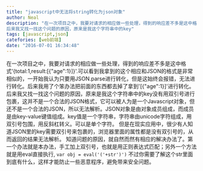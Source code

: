 ```yaml
---
title: "javascript中无法将string转化为json对象"
author: Neal
description: "在一次项目之中，我要对请求的相应做一些处理，得到的响应差不多是这中格式‘total:1,result:[{“age”:1}]’.可以看到我拿到的这个相应和JSON的格式是非常相似的，一开始我认为只要用JSON.parse进行转化，但是这始终会报错，无法进行转化。后来我用了个本办法把前面的东西都去掉了拿到’[{“age”:1}]’进行转化。 
后来我又找一找这个问题的原因，原来是我这个字符串中的key"
tags: [javascript,json]
catefories: [web前端]
date: "2016-07-01 16:34:48"
---
```

在一次项目之中，我要对请求的相应做一些处理，得到的响应差不多是这中格式‘{total:1,result:[{"age":1}]}'.可以看到我拿到的这个相应和JSON的格式是非常相似的，一开始我认为只要用JSON.parse进行转化，但是这始终会报错，无法进行转化。后来我用了个笨办法把前面的东西都去掉了拿到'[{"age":1}]'进行转化。
后来我又找一找这个问题的原因，原来是我这个字符串中的key没有用双引号进行包裹，这并不是一个合法的JSON格式，它可以被人为是一个Javascript对象，但还不是一个合法的JSON，所以无法解析。JSON对象是由对象成员组成，而成员是由key-value键值组成。key值是一个字符串，字符串由unicode字符组成，用双引号包围，用反斜杠转义。可以是单个字符。
但是在现实应用中，很少有人知道JSON里的key需要双引号来包裹的，浏览器里面的属性都是没有双引号的，从而返回的结果无法解析。
知道问题的原因，就自然而然有相应的解决办法了。第一个办法就是本办法，手工加上双引号，也就是用正则表达式匹配；另外一个方法就是用eval直接执行,
```var obj = eval('('+str')')```
不过你需要了解这个str里面到底有什么，这样才能防止一些恶意程序，避免带来安全问题。